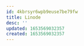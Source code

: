 ```yaml
---
id: 4kbrsyr6wpb9euse7be79fw
title: Linode
desc: ''
updated: 1653569032357
created: 1653569032357
---
```


